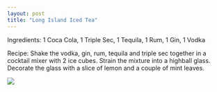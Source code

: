 ```yaml
---
layout: post
title: "Long Island Iced Tea"
---
```

Ingredients: 1 Coca Cola, 1 Triple Sec, 1 Tequila, 1 Rum, 1 Gin, 1 Vodka

Recipe: Shake the vodka, gin, rum, tequila and triple sec together in a cocktail mixer with 2 ice cubes. Strain the mixture into a highball glass. Decorate the glass with a slice of lemon and a couple of mint leaves.

<img src="https://media.monin.com/us/media/catalog/product/C/a/Cantaloupe_Tea-1507560318-1.png">

